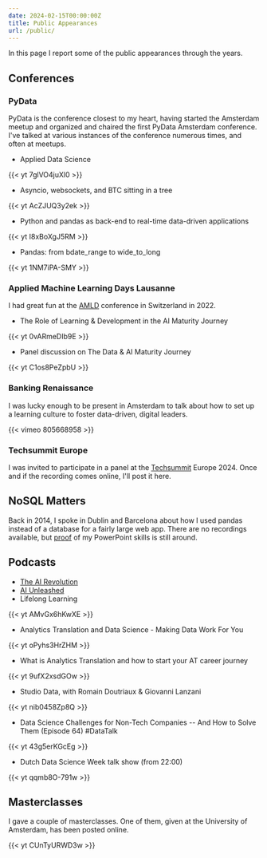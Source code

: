 ```yaml
---
date: 2024-02-15T00:00:00Z
title: Public Appearances
url: /public/
---
```


In this page I report some of the public appearances through the years.



## Conferences

### PyData

PyData is the conference closest to my heart, having started the Amsterdam meetup and organized and chaired the first PyData Amsterdam conference. I've talked at various instances of the conference numerous times, and often at meetups.

- Applied Data Science

{{< yt 7glVO4juXl0 >}}

- Asyncio, websockets, and BTC sitting in a tree

{{< yt AcZJUQ3y2ek >}}

- Python and pandas as back-end to real-time data-driven applications

{{< yt I8xBoXgJ5RM >}}

- Pandas: from bdate_range to wide_to_long

{{< yt 1NM7iPA-SMY >}}

### Applied Machine Learning Days Lausanne

I had great fun at the [AMLD] conference in Switzerland in 2022.

- The Role of Learning & Development in the AI Maturity Journey

{{< yt 0vARmeDIb9E >}}

- Panel discussion on The Data & AI Maturity Journey

{{< yt C1os8PeZpbU >}}

### Banking Renaissance

I was lucky enough to be present in Amsterdam to talk about how to set up a learning culture to foster data-driven, digital leaders.

{{< vimeo 805668958 >}}

### Techsummit Europe

I was invited to participate in a panel at the [Techsummit] Europe 2024. Once and if the recording comes online, I'll post it here.

## NoSQL Matters

Back in 2014, I spoke in Dublin and Barcelona about how I used pandas instead of a database for a fairly large web app. There are no recordings available, but [proof] of my PowerPoint skills is still around.

## Podcasts

- [The AI Revolution](https://www.linkedin.com/events/7061712639466381312/comments/)
- [AI Unleashed](https://archipelacademy.com/en/inspiration/podcasts/ai-unleashed-3-indispensable-tips-for-harnessing-ai-in-your-lms-system/)
- Lifelong Learning

{{< yt AMvGx6hKwXE >}}

- Analytics Translation and Data Science - Making Data Work For You

{{< yt oPyhs3HrZHM >}}

- What is Analytics Translation and how to start your AT career journey

{{< yt 9ufX2xsdGOw >}}

- Studio Data, with Romain Doutriaux & Giovanni Lanzani

{{< yt nib0458Zp8Q >}}

- Data Science Challenges for Non-Tech Companies -- And How to Solve Them (Episode 64) #DataTalk

{{< yt 43g5erKGcEg >}}

- Dutch Data Science Week talk show (from 22:00)

{{< yt qqmb8O-791w >}}

## Masterclasses

I gave a couple of masterclasses. One of them, given at the University of Amsterdam, has been posted online.

{{< yt CUnTyURWD3w >}}

[AMLD]: https://appliedmldays.org/events/amld-epfl-2022
[Techsummit]: https://xebia.ai/europe-tech-summit-gl
[proof]: https://2014.nosql-matters.org/dub/wp-content/uploads/2014/09/NoSQL-Dublin-GLANZANI.pdf
